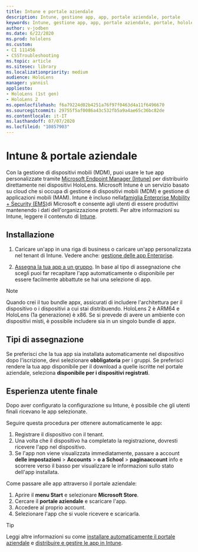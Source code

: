 ```yaml
---
title: Intune e portale aziendale
description: Intune, gestione app, app, portale aziendale, portale
keywords: Intune, gestione app, app, portale aziendale, portale, hololens
author: v-jodben
ms.date: 6/22/2020
ms.prod: hololens
ms.custom:
- CI 111456
- CSSTroubleshooting
ms.topic: article
ms.sitesec: library
ms.localizationpriority: medium
audience: HoloLens
manager: yannisl
appliesto:
- HoloLens (1st gen)
- HoloLens 2
ms.openlocfilehash: f6a79224d02b4251a76f97f0463d4a11f6496670
ms.sourcegitcommit: 29755f5af0086a43c532fb5a9a4ae65c36bc82de
ms.contentlocale: it-IT
ms.lasthandoff: 07/07/2020
ms.locfileid: "10857903"
---
```

# Intune & portale aziendale

Con la gestione di dispositivi mobili (MDM), puoi usare le tue app personalizzate tramite [Microsoft Endpoint Manager (Intune)](https://docs.microsoft.com/intune/windows-holographic-for-business) per distribuirlo direttamente nei dispositivi HoloLens. Microsoft Intune è un servizio basato su cloud che si occupa di gestione di dispositivi mobili (MDM) e gestione di applicazioni mobili (MAM). Intune è incluso nella[famiglia Enterprise Mobility + Security (EMS)](https://www.microsoft.com/microsoft-365/enterprise-mobility-security)di Microsoft e consente agli utenti di essere produttivi mantenendo i dati dell'organizzazione protetti. Per altre informazioni su Intune, leggere il contenuto di [Intune](https://docs.microsoft.com/mem/intune/fundamentals/what-is-intune).

## Installazione

1. Caricare un'app in una riga di business o caricare un'app personalizzata nel tenant di Intune. Vedere anche: [gestione delle app Enterprise](https://docs.microsoft.com/windows/client-management/mdm/enterprise-app-management).

2. [Assegna la tua app a un gruppo](https://docs.microsoft.com/mem/intune/apps/apps-deploy). In base al tipo di assegnazione che scegli puoi far recapitare l'app automaticamente o disponibile per essere facilmente abbattute se hai una selezione di app. 

> [!NOTE] 
> Quando crei il tuo bundle appx, assicurati di includere l'architettura per il dispositivo o i dispositivi a cui stai distribuendo. HoloLens 2 è ARM64 e HoloLens (1a generazione) è x86. Se si prevede di avere un ambiente con dispositivi misti, è possibile includere sia in un singolo bundle di appx.

## Tipi di assegnazione

Se preferisci che la tua app sia installata automaticamente nel dispositivo dopo l'iscrizione, devi selezionare **obbligatoria** per i gruppi.
Se preferisci rendere la tua app disponibile per il download a quelle iscritte nel portale aziendale, seleziona **disponibile per i dispositivi registrati**.


## Esperienza utente finale

Dopo aver configurato la configurazione su Intune, è possibile che gli utenti finali ricevano le app selezionate.

Seguire questa procedura per ottenere automaticamente le app:
1. Registrare il dispositivo con il tenant. 
2. Una volta che il dispositivo ha completato la registrazione, dovresti ricevere l'app nel dispositivo. 
3. Se l'app non viene visualizzata immediatamente, passare a account **delle impostazioni**  >  **Accounts**  >  **o a School**  >  **paginaaccount** info e scorrere verso il basso per visualizzare le informazioni sullo stato dell'app installata.

Come passare alle app attraverso il portale aziendale:
1. Aprire il **menu Start** e selezionare **Microsoft Store**. 
2. Cercare il **portale aziendale** e scaricare l'app.
3. Accedere al proprio account.
4. Selezionare l'app che si vuole ricevere e scaricarla.

> [!Tip]
> Leggi altre informazioni su come [installare automaticamente il portale aziendale](https://docs.microsoft.com/mem/intune/apps/company-portal-app) e [distribuire e gestire le app in Intune](https://docs.microsoft.com/mem/intune/fundamentals/windows-holographic-for-business#deploy-and-manage-apps).
